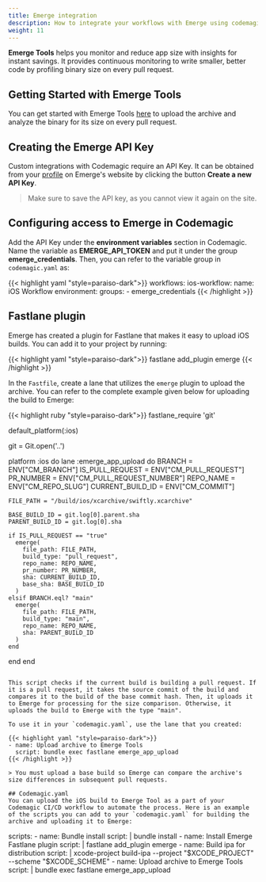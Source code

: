 ```yaml
---
title: Emerge integration
description: How to integrate your workflows with Emerge using codemagic.yaml
weight: 11
---
```


**Emerge Tools** helps you monitor and reduce app size with insights for instant savings. It provides continuous monitoring to write smaller, better code by profiling binary size on every pull request. 

## Getting Started with Emerge Tools
You can get started with Emerge Tools [here](https://www.emergetools.com/) to upload the archive and analyze the binary for its size on every pull request.

## Creating the Emerge API Key
Custom integrations with Codemagic require an API Key. It can be obtained from your [profile](https://www.emergetools.com/profile) on Emerge's website by clicking the button **Create a new API Key**. 

>  Make sure to save the API key, as you cannot view it again on the site.

## Configuring access to Emerge in Codemagic

Add the API Key under the **environment variables** section in Codemagic. Name the variable as **EMERGE_API_TOKEN** and put it under the group **emerge_credentials**. Then, you can refer to the variable group in `codemagic.yaml` as: 

{{< highlight yaml "style=paraiso-dark">}}
workflows:
  ios-workflow:
    name: iOS Workflow
    environment:
      groups:
        - emerge_credentials
{{< /highlight >}}

## Fastlane plugin
Emerge has created a plugin for Fastlane that makes it easy to upload iOS builds. You can add it to your project by running:

{{< highlight yaml "style=paraiso-dark">}}
fastlane add_plugin emerge
{{< /highlight >}}

In the `Fastfile`, create a lane that utilizes the `emerge` plugin to upload the archive. You can refer to the complete example given below for uploading the build to Emerge:

{{< highlight ruby "style=paraiso-dark">}}
fastlane_require 'git'

default_platform(:ios)

git = Git.open('..')

platform :ios do
  lane :emerge_app_upload do
    BRANCH = ENV["CM_BRANCH"]
    IS_PULL_REQUEST = ENV["CM_PULL_REQUEST"]
    PR_NUMBER = ENV["CM_PULL_REQUEST_NUMBER"]
    REPO_NAME = ENV["CM_REPO_SLUG"]
    CURRENT_BUILD_ID = ENV["CM_COMMIT"]

    FILE_PATH = "/build/ios/xcarchive/swiftly.xcarchive"

    BASE_BUILD_ID = git.log[0].parent.sha
    PARENT_BUILD_ID = git.log[0].sha
    
    if IS_PULL_REQUEST == "true"
      emerge(
        file_path: FILE_PATH,
        build_type: "pull_request",
        repo_name: REPO_NAME,
        pr_number: PR_NUMBER,
        sha: CURRENT_BUILD_ID,
        base_sha: BASE_BUILD_ID
      )
    elsif BRANCH.eql? "main"
      emerge(
        file_path: FILE_PATH, 
        build_type: "main",
        repo_name: REPO_NAME,
        sha: PARENT_BUILD_ID
      )
    end
  end
end
```

This script checks if the current build is building a pull request. If it is a pull request, it takes the source commit of the build and compares it to the build of the base commit hash. Then, it uploads it to Emerge for processing for the size comparison. Otherwise, it uploads the build to Emerge with the type "main".

To use it in your `codemagic.yaml`, use the lane that you created: 

{{< highlight yaml "style=paraiso-dark">}}
- name: Upload archive to Emerge Tools
  script: bundle exec fastlane emerge_app_upload
{{< /highlight >}}

> You must upload a base build so Emerge can compare the archive's size differences in subsequent pull requests.

## Codemagic.yaml
You can upload the iOS build to Emerge Tool as a part of your Codemagic CI/CD workflow to automate the process. Here is an example of the scripts you can add to your `codemagic.yaml` for building the archive and uploading it to Emerge: 

```
scripts:
      - name: Bundle install
        script: | 
          bundle install
      - name: Install Emerge Fastlane plugin
        script: |
          fastlane add_plugin emerge
      - name: Build ipa for distribution
        script: | 
          xcode-project build-ipa --project "$XCODE_PROJECT" --scheme "$XCODE_SCHEME"
      - name: Upload archive to Emerge Tools
        script: | 
          bundle exec fastlane emerge_app_upload
```